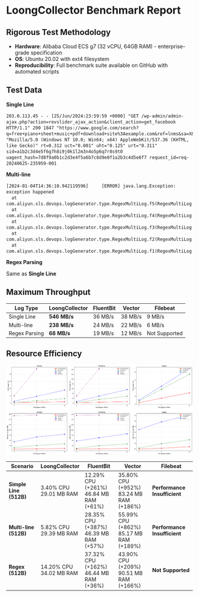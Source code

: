 # LoongCollector Benchmark Report

## Rigorous Test Methodology
- **Hardware**: Alibaba Cloud ECS g7 (32 vCPU, 64GB RAM) - enterprise-grade specification
- **OS**: Ubuntu 20.02 with ext4 filesystem  
- **Reproducibility**: Full benchmark suite available on GitHub with automated scripts

## Test Data

**Single Line**
```
203.0.113.45 - - [25/Jun/2024:23:59:59 +0000] "GET /wp-admin/admin-ajax.php?action=revslider_ajax_action&client_action=get_facebook HTTP/1.1" 200 1847 "https://www.google.com/search?q=free+piano+sheet+music+pdf+download+site%3Aexample.com&ref=lnms&sa=X&biw=1920&bih=1080" "Mozilla/5.0 (Windows NT 10.0; Win64; x64) AppleWebKit/537.36 (KHTML, like Gecko)" rt=0.312 uct="0.001" uht="0.125" urt="0.311" sid=a1b2c3d4e5f6g7h8i9j0k1l2m3n4o5p6q7r8s9t0 uagent_hash=7d8f9a0b1c2d3e4f5a6b7c8d9e0f1a2b3c4d5e6f7 request_id=req-20240625-235959-001
```

**Multi-line**
```
[2024-01-04T14:36:10.942119596]     [ERROR] java.lang.Exception: exception happened
  at com.aliyun.sls.devops.logGenerator.type.RegexMultiLog.f5(RegexMultiLog.java:143)
  at com.aliyun.sls.devops.logGenerator.type.RegexMultiLog.f4(RegexMultiLog.java:139)
  at com.aliyun.sls.devops.logGenerator.type.RegexMultiLog.f3(RegexMultiLog.java:139)
  at com.aliyun.sls.devops.logGenerator.type.RegexMultiLog.f2(RegexMultiLog.java:139)
  at com.aliyun.sls.devops.logGenerator.type.RegexMultiLog.f1(RegexMultiLog.java:139)
```

**Regex Parsing**

Same as **Single Line**

## Maximum Throughput

| Log Type | LoongCollector | FluentBit | Vector | Filebeat |
|----------|----------------|-----------|--------|----------|
| Single Line | **546 MB/s** | 36 MB/s | 38 MB/s | 9 MB/s |
| Multi-line | **238 MB/s** | 24 MB/s | 22 MB/s | 6 MB/s |
| Regex Parsing | **68 MB/s** | 19 MB/s | 12 MB/s | Not Supported |

## Resource Efficiency

![Resource Efficiency Comparison](./figures/resources.png)

| Scenario | LoongCollector | FluentBit | Vector | Filebeat |
|----------|----------------|-----------|--------|----------|
| **Simple Line (512B)** | 3.40% CPU<br>29.01 MB RAM | 12.29% CPU (+261%)<br>46.84 MB RAM (+61%) | 35.80% CPU (+952%)<br>83.24 MB RAM (+186%) | **Performance Insufficient** |
| **Multi-line (512B)** | 5.82% CPU<br>29.39 MB RAM | 28.35% CPU (+387%)<br>46.39 MB RAM (+57%) | 55.99% CPU (+862%)<br>85.17 MB RAM (+189%) | **Performance Insufficient** |
| **Regex (512B)** | 14.20% CPU<br>34.02 MB RAM | 37.32% CPU (+162%)<br>46.44 MB RAM (+36%) | 43.90% CPU (+209%)<br>90.51 MB RAM (+166%) | **Not Supported** |